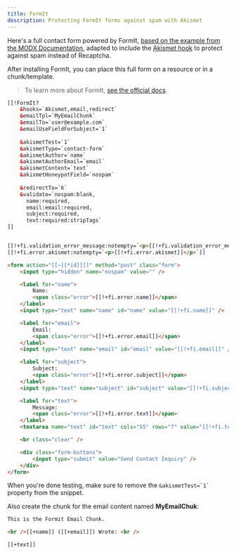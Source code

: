 ```yaml
---
title: FormIt 
description: Protecting FormIt forms against spam with Akismet
---
```


Here's a full contact form powered by FormIt, [based on the example from the MODX Documentation](https://docs.modx.com/current/en/extras/formit/formit.tutorials-and-examples/examples.simple-contact-page), adapted to include the [Akismet hook](../Akismet_Snippet) to protect against spam instead of Recaptcha.

After installing FormIt, you can place this full form on a resource or in a chunk/template.

> To learn more about FormIt, [see the official docs](https://docs.modx.com/current/en/extras/formit).

```html 
[[!FormIt?
    &hooks=`Akismet,email,redirect`
    &emailTpl=`MyEmailChunk`
    &emailTo=`user@example.com`
    &emailUseFieldForSubject=`1`
    
    &akismetTest=`1`
    &akismetType=`contact-form`
    &akismetAuthor=`name`
    &akismetAuthorEmail=`email`
    &akismetContent=`text`
    &akismetHoneypotField=`nospam`
    
    &redirectTo=`6`
    &validate=`nospam:blank,
      name:required,
      email:email:required,
      subject:required,
      text:required:stripTags`
]]


[[!+fi.validation_error_message:notempty=`<p>[[!+fi.validation_error_message]]</p>`]]
[[!+fi.error.akismet:notempty=`<p>[[!+fi.error.akismet]]</p>`]]

<form action="[[~[[*id]]]]" method="post" class="form">
    <input type="hidden" name="nospam" value="" />

    <label for="name">
        Name:
        <span class="error">[[!+fi.error.name]]</span>
    </label>
    <input type="text" name="name" id="name" value="[[!+fi.name]]" />

    <label for="email">
        Email:
        <span class="error">[[!+fi.error.email]]</span>
    </label>
    <input type="text" name="email" id="email" value="[[!+fi.email]]" />

    <label for="subject">
        Subject:
        <span class="error">[[!+fi.error.subject]]</span>
    </label>
    <input type="text" name="subject" id="subject" value="[[!+fi.subject]]" />

    <label for="text">
        Message:
        <span class="error">[[!+fi.error.text]]</span>
    </label>
    <textarea name="text" id="text" cols="55" rows="7" value="[[!+fi.text]]">[[!+fi.text]]</textarea>

    <br class="clear" />

    <div class="form-buttons">
        <input type="submit" value="Send Contact Inquiry" />
    </div>
</form>
```

When you're done testing, make sure to remove the ```&akismetTest=`1` ``` property from the snippet.

Also create the chunk for the email content named **MyEmailChuk**:

```html
This is the Formit Email Chunk.

<br />[[+name]] ([[+email]]) Wrote: <br />

[[+text]]
```


